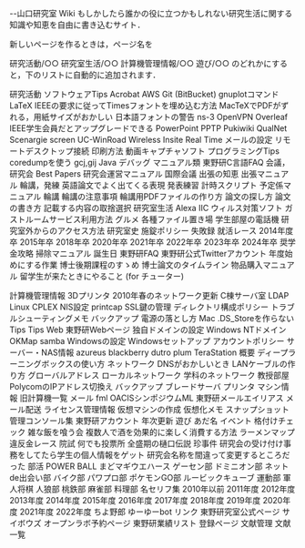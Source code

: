 --山口研究室 Wiki 
もしかしたら誰かの役に立つかもしれない研究生活に関する知識や知恵を自由に書き込むサイト．

新しいページを作るときは，ページ名を

研究活動/○○
研究室生活/○○
計算機管理情報/○○
遊び/○○
のどれかにすると，下のリストに自動的に追加されます．

研究活動
ソフトウェアTips
Acrobat
AWS
Git (BitBucket)
gnuplotコマンド
LaTeX
IEEEの要求に従ってTimesフォントを埋め込む方法
MacTeXでPDFがずれる，用紙サイズがおかしい
日本語フォントの警告
ns-3
OpenVPN
Overleaf
IEEE学生会員だとアップグレードできる
PowerPoint
PPTP
Pukiwiki
QualNet
Scenargie
screen
UC-WinRoad
Wireless Insite Real Time
メールの設定
リモートデスクトップ接続
印刷方法
動画キャプチャソフト
プログラミングTips
coredumpを使う
gcj,gij
Java
デバッグ
マニュアル類
東野研C言語FAQ
会議，研究会
Best Papers
研究会運営マニュアル
国際会議
出張の知恵
出張マニュアル
輪講，発練
英語論文でよく出てくる表現
発表練習
計時スクリプト
予定係マニュアル
輪講
輪講の注意事項
輪講用PDFファイルの作り方
論文の探し方
論文の書き方
記載する内容の取捨選択
研究室生活
Alexa
IIC
ウィルス対策ソフト
ガストルームサービス利用方法
グルメ
各種ファイル置き場
学生部屋の電話機
研究室外からのアクセス方法
研究室史
施錠ポリシー
失敗録
就活レース
2014年度卒
2015年卒
2018年卒
2020年卒
2021年卒
2022年卒
2023年卒
2024年卒
奨学金攻略
掃除マニュアル
誕生日
東野研FAQ
東野研公式Twitterアカウント
年度始めにする作業
博士後期課程のすゝめ
博士論文のタイムライン
物品購入マニュアル
留学生が来たときにやること (for チューター)

計算機管理情報
3Dプリンタ
2010年春のネットワーク更新
C棟サーバ室
LDAP
Linux
CPLEX
NIS設定
printcap
SSL鍵の管理
ディレクトリ構成ポリシー
トラブルシューティングメモ
バックアップ
電源の落とし方
Mac
.DS_Storeを作らない
Tips
Tips
Web
東野研Webページ
独自ドメインの設定
Windows
NTドメイン
OKMap
samba
Windowsの設定
Windowsセットアップ
アカウントポリシー
サーバー・NAS情報
azureus
blackberry
dutro
plum
TeraStation
概要
ディープラーニングボックスの使い方
ネットワーク
DNSがおかしいとき
LANケーブルの作り方
グローバルアドレス
ローカルネットワーク
学科のネットワーク
教授部屋PolycomのIPアドレス切換え
バックアップ
ブレードサーバ
プリンタ
マシン情報
旧計算機一覧
メール
fml
OACISシンポジウムML
東野研メールエイリアス
メール配送
ライセンス管理情報
仮想マシンの作成
仮想化メモ
スナップショット
管理コンソール集
東野研アカウント
年次更新
遊び
あだ名
イベント
格付けチェック
雑な飯を喰う会
複数人で酒を効果的に楽しく消費する方法
ラーメンマップ
違反金レース
院試
何でも投票所
全盛期の樋口伝説
珍事件
研究会の受け付け事務をしてたら学生の個人情報をゲット
研究会名称を間違って変更するところだった
部活
POWER BALL
まどマギウエハース
ゲーセン部
ドミニオン部
ネットde出会い部
バイク部
パワプロ部
ポケモンGO部
ルービックキューブ
運動部
軍人将棋
人狼部
桃鉄部
麻雀部
料理部
名セリフ集
2010年以前
2011年度
2012年度
2013年度
2014年度
2015年度
2016年度
2017年度
2018年度
2019年度
2020年度
2021年度
2022年度
ちよ野郎
ゆーゆーbot
リンク
東野研究室公式ページ
サイボウズ
オープンラボ予約ページ
東野研業績リスト 登録ページ
文献管理
文献一覧
